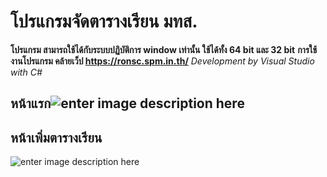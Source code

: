 # โปรแกรมจัดตารางเรียน มทส.
**โปรแกรม สามารถใช้ได้กับระบบปฏิบัติการ window เท่านั้น ใช้ได้ทั้ง 64 bit และ 32 bit**
**การใช้งานโปรแกรม คล้ายเว็ป https://ronsc.spm.in.th/**
*Development by Visual Studio with C#*

## หน้าแรก![enter image description here](https://lh3.googleusercontent.com/vDa4iC2f7dH-i-BiTunuiEjKAYJ-Az24zYnOlBkHlmZNiyCRNAz5VwnPY1VYiguh93CM_OxiuZhgCA6qg4JKmqIgn6MsrQ-OmZj-tvYhXKTZdeKYErGgq-89Fwhy_o3W9wjRYJql5iFaiIAo51ZIMGtR9jDBA6wlzAwm2CJIQ20PU7JP76pw-gJfjgm3dws0AFdJqL8UA_UImcvtftb15ps2ukk8NDskdCuoRayKER28iya2daK1bd7DV2QBqhzAKkxuYtAWAHn7NQpOb3uccHYjgMP0lzdkJ32OFLigZPxvk85R_uxEcMIf1Nh8G8_pKLZC_96bm9G1wtZaihpjrYA9HPdlaqF0L0P38oGMXfeZXJ2HaDbPEaVPG3wFu_bSGkhJ417YHxqnkrIVYC-KfcAyMRY9_R9FLh6OFZpgo9aoM7aNyHJJx09xcpLLuemrZzF0H-bHiELJxgU_iqR36dzuNnyxrZ_0bkDYHajNvbgvp0FqDCG-8Fvbf-tgCBFKaFtiBdNgJMMOIXWyNhgjRf9tGiMLrQXt4ExzSiFKxxtLcPwdo81iI8y19ZvkB93vgy1kQYJlkAptl8WCRAKVa8Y55JP_XafK445A1nDPA320Ez5KhBbjkgLEjh5VSbbY0eQdi5KB79tqvfAEA23WQJCAOii-Z_x5Qa9CBbZ6azJxOENJY6zTfAgD=w2880-h1326-no)
## หน้าเพิ่มตารางเรียน
![enter image description here](https://lh3.googleusercontent.com/DKlJ80jcvWLmbaoEfQza7eDnDtFYUihV7WlmRdjts5u-GFixJGUew7pXE3LrSYYNSuMpzlFBukMnYOgiBD8STNKX-llcfttlG-pfbLkqZL1yGfhxWc6lrC3Oy-c_2H0IUKujvDtjEHrIGVU0aoi4Xr3nd8i7c4HkTpmNrV11h1gQX0U6hklX6HQt0g2wA0PFCVqGUxD1EZulXkMV6AqYl1JOyav1kCMBM1sNk0wvMqT2SZ6e1lKambV7k3ntiOuNIHytGWo_ouP-COU1iAuLdDQ3x4guTyXJat8SQI1pS0-4UwTmuRm45zIVnoVnWCDVyPnWb7QYXK0t0iDniuQedtNvAsfTVvgnH_FBdfro3IBucFv1U8eLf2vnxJuYyqZ5fbj7J0E-_OHHsHNeYEjq1nTujIIir3o4jstalcLlun4NA5DEsJv9euMmTRZyhzO67qyq93JCttjM0S-uznhVn-sdai_t7GlZ-VnOId3UK9tg5L2k0jWuvT-niZKGV9PREXOLABXSY2idaSLqWm8H6U6xGE_PlT5tok8WJOh3n8-DjNHWQW_ROAc5NZmWazUAEmUHGcE4mNc6HPaAaPRHm3rnqL1U-6KMI4H7w31wPRuPrUO6WZxe4AiS_g9w40QEIo2P_-eUJYaureDEOYKgGnl132ZluY4oiGI4BTCx2R1PuVGFy-DZSUHr=w2557-h1367-no)
